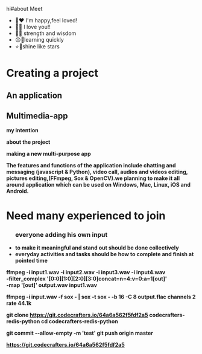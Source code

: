hi#about Meet 
- 💐♥️ I'm happy,feel loved!
- 🫶🫵 I love you!!
- 🦅🦜 strength and wisdom 
- 😍🥰learning quickly 
- ⭐🌟shine like stars

<h></h>
<b><h1>Creating a project</h1>
<h2> An application</h2>
<h2>Multimedia-app</h2>


 </hr><p>my intention</p>
 <p>about the project</p>
<p>making a new multi-purpose app</p></hr>
<p>The features and functions of the application include chatting and messaging (javascript & Python), video call, audios and videos editing, pictures editing,(FFmpeg, Sox & OpenCV).we planning to make it all around application which can be used on Windows, Mac, Linux, iOS and Android. 


<b/><h1>Need many experienced to join</h1>
<ul><h3>everyone adding his own input</h3>
<li>to make it meaningful and stand out should be done collectively</li>
<li>everyday activities and tasks should be how to complete and finish at pointed time</li></ul>

ffmpeg -i input1.wav -i input2.wav -i input3.wav -i input4.wav \
  -filter_complex '[0:0][1:0][2:0][3:0]concat=n=4:v=0:a=1[out]' \
  -map '[out]' output.wav
input1.wav

ffmpeg -i input.wav -f sox - | sox -t sox - -b 16 -C 8 output.flac channels 2 rate 44.1k


git clone https://git.codecrafters.io/64a6a562f5fdf2a5 codecrafters-redis-python
cd codecrafters-redis-python


git commit --allow-empty -m 'test'
git push origin master


https://git.codecrafters.io/64a6a562f5fdf2a5